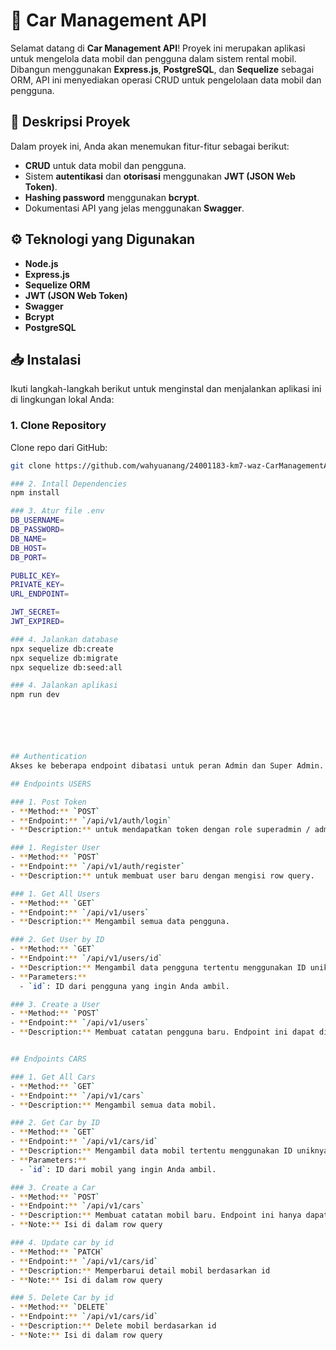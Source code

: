 # 🚗 Car Management API

Selamat datang di **Car Management API**! Proyek ini merupakan aplikasi untuk mengelola data mobil dan pengguna dalam sistem rental mobil. Dibangun menggunakan **Express.js**, **PostgreSQL**, dan **Sequelize** sebagai ORM, API ini menyediakan operasi CRUD untuk pengelolaan data mobil dan pengguna. 

## 🎯 Deskripsi Proyek

Dalam proyek ini, Anda akan menemukan fitur-fitur sebagai berikut:
- **CRUD** untuk data mobil dan pengguna.
- Sistem **autentikasi** dan **otorisasi** menggunakan **JWT (JSON Web Token)**.
- **Hashing password** menggunakan **bcrypt**.
- Dokumentasi API yang jelas menggunakan **Swagger**.

## ⚙️ Teknologi yang Digunakan

- **Node.js**
- **Express.js**
- **Sequelize ORM**
- **JWT (JSON Web Token)**
- **Swagger**
- **Bcrypt**
- **PostgreSQL**

## 📥 Instalasi

Ikuti langkah-langkah berikut untuk menginstal dan menjalankan aplikasi ini di lingkungan lokal Anda:

### 1. Clone Repository
Clone repo dari GitHub:
```bash
git clone https://github.com/wahyuanang/24001183-km7-waz-CarManagementApi-ch5.git

### 2. Intall Dependencies
npm install

### 3. Atur file .env
DB_USERNAME=
DB_PASSWORD=
DB_NAME=
DB_HOST=
DB_PORT=

PUBLIC_KEY=
PRIVATE_KEY=
URL_ENDPOINT=

JWT_SECRET=
JWT_EXPIRED=

### 4. Jalankan database
npx sequelize db:create
npx sequelize db:migrate
npx sequelize db:seed:all

### 4. Jalankan aplikasi
npm run dev






## Authentication
Akses ke beberapa endpoint dibatasi untuk peran Admin dan Super Admin.

## Endpoints USERS

### 1. Post Token
- **Method:** `POST`
- **Endpoint:** `/api/v1/auth/login`
- **Description:** untuk mendapatkan token dengan role superadmin / admin berdasarkan email.

### 1. Register User
- **Method:** `POST`
- **Endpoint:** `/api/v1/auth/register`
- **Description:** untuk membuat user baru dengan mengisi row query.

### 1. Get All Users
- **Method:** `GET`
- **Endpoint:** `/api/v1/users`
- **Description:** Mengambil semua data pengguna.

### 2. Get User by ID
- **Method:** `GET`
- **Endpoint:** `/api/v1/users/id`
- **Description:** Mengambil data pengguna tertentu menggunakan ID uniknya.
- **Parameters:**
  - `id`: ID dari pengguna yang ingin Anda ambil.

### 3. Create a User
- **Method:** `POST`
- **Endpoint:** `/api/v1/users`
- **Description:** Membuat catatan pengguna baru. Endpoint ini dapat diakses oleh pengguna yang berwenang.


## Endpoints CARS

### 1. Get All Cars
- **Method:** `GET`
- **Endpoint:** `/api/v1/cars`
- **Description:** Mengambil semua data mobil.

### 2. Get Car by ID
- **Method:** `GET`
- **Endpoint:** `/api/v1/cars/id`
- **Description:** Mengambil data mobil tertentu menggunakan ID uniknya.
- **Parameters:**
  - `id`: ID dari mobil yang ingin Anda ambil.

### 3. Create a Car
- **Method:** `POST`
- **Endpoint:** `/api/v1/cars`
- **Description:** Membuat catatan mobil baru. Endpoint ini hanya dapat diakses oleh Admin dan Superadmin
- **Note:** Isi di dalam row query

### 4. Update car by id
- **Method:** `PATCH`
- **Endpoint:** `/api/v1/cars/id`
- **Description:** Memperbarui detail mobil berdasarkan id
- **Note:** Isi di dalam row query

### 5. Delete Car by id
- **Method:** `DELETE`
- **Endpoint:** `/api/v1/cars/id`
- **Description:** Delete mobil berdasarkan id 
- **Note:** Isi di dalam row query





